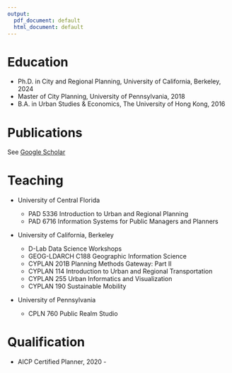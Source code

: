 ```yaml
---
output:
  pdf_document: default
  html_document: default
---
```


Education
======
* Ph.D. in City and Regional Planning, University of California, Berkeley, 2024
* Master of City Planning, University of Pennsylvania, 2018
* B.A. in Urban Studies & Economics, The University of Hong Kong, 2016

Publications
======
See [Google Scholar](https://scholar.google.com/citations?user=Bo90n_wAAAAJ&hl=en&oi=ao)

Teaching
======
* University of Central Florida
  * PAD 5336 Introduction to Urban and Regional Planning
  * PAD 6716 Information Systems for Public Managers and Planners

* University of California, Berkeley
  * D-Lab Data Science Workshops
  * GEOG-LDARCH C188 Geographic Information Science
  * CYPLAN 201B Planning Methods Gateway: Part II
  * CYPLAN 114 Introduction to Urban and Regional Transportation
  * CYPLAN 255 Urban Informatics and Visualization
  * CYPLAN 190 Sustainable Mobility

* University of Pennsylvania
  * CPLN 760 Public Realm Studio

Qualification
======
* AICP Certified Planner, 2020 -
